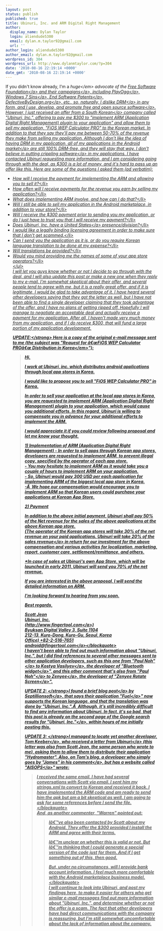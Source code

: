 ```yaml
---
layout: post
status: publish
published: true
title: Ubinuri, Inc. and ARM Digital Right Management
author:
  display_name: Dylan Taylor
  login: aliendude5300
  email: dylan.m.taylor92@gmail.com
  url: ''
author_login: aliendude5300
author_email: dylan.m.taylor92@gmail.com
wordpress_id: 304
wordpress_url: http://www.dylanmtaylor.com/?p=304
date: '2010-08-16 22:19:14 +0000'
date_gmt: '2010-08-16 22:19:14 +0000'
---
```

<p>If you didn't know already, I'm a <em>huge<&#47;em> advocate of the <a title="Free Software Foundation" href="http:&#47;&#47;www.fsf.org&#47;">Free Software Foundation<&#47;a> and their <a title="Free Software Foundation Campaigns" href="http:&#47;&#47;www.fsf.org&#47;campaigns&#47;">campaigns<&#47;a>, including <a href="http:&#47;&#47;playogg.org&#47;">PlayOgg<&#47;a>, <a href="http:&#47;&#47;windows7sins.org&#47;">Windows 7 Sins<&#47;a>, <a href="http:&#47;&#47;endsoftpatents.org&#47;">End Software Patents<&#47;a>, <a href="http:&#47;&#47;defectivebydesign.org&#47;">DefectiveByDesign.org<&#47;a>, etc., so, naturally, I dislike <a class="zem_slink" title="Digital rights management" rel="wikipedia" href="http:&#47;&#47;en.wikipedia.org&#47;wiki&#47;Digital_rights_management">DRM<&#47;a> in any form, and I use, develop, and promote <a title="free and open source software on Wikipedia" href="http:&#47;&#47;en.wikipedia.org&#47;wiki&#47;Free_and_open_source_software">free and open source software<&#47;a>. However, I just received an offer from a <a class="zem_slink" title="South Korea" rel="geolocation" href="http:&#47;&#47;maps.google.com&#47;maps?ll=37.5833333333,127.0&amp;spn=10.0,10.0&amp;q=37.5833333333,127.0%20%28South%20Korea%29&amp;t=h">South Korean<&#47;a> company called "Ubinuri, Inc.", offering to pay me $300 to "implement ARM (Application Digital Right Management) plugin to your application" and allow them to sell my application, "FiOS WEP Calculator PRO" to the Korean market. In addition to that they say they'll pay me between 50-70% of the revenue they make from selling my application. Although I don't like the idea of having DRM in my application, all of my applications in the <a class="zem_slink" title="Android Market" rel="homepage" href="http:&#47;&#47;www.android.com&#47;market&#47;">Android market<&#47;a> are still 100% DRM-free, and they will stay that way. I don't believe in putting crippling <a class="zem_slink" title="Computer software" rel="wikipedia" href="http:&#47;&#47;en.wikipedia.org&#47;wiki&#47;Computer_software">software<&#47;a> in my applications. I have contacted Ubinuri requesting more information, and I am considering going through with the deal, as $300 is a lot of money, and it's hard to pass up an offer like this. Here are some of the questions I asked them (ad verbatim):</p>
<ul>
<li>How will I receive the payment for implementing the ARM and allowing you to sell it?<&#47;li>
<li>How often will I receive payments for the revenue you earn by selling my application?<&#47;li>
<li>What does implementing ARM involve, and how can I do that?<&#47;li>
<li>Will I still be able to sell my application in the Android marketplace, in addition to your store?<&#47;li>
<li>Will  I receive the $300 payment prior to sending you my application, or do I  just have to trust you that I will receive my payment?<&#47;li>
<li>Does Ubinuri, Inc. have a <a class="zem_slink" title="United States" rel="geolocation" href="http:&#47;&#47;maps.google.com&#47;maps?ll=38.8833333333,-77.0166666667&amp;spn=10.0,10.0&amp;q=38.8833333333,-77.0166666667%20%28United%20States%29&amp;t=h">United States<&#47;a> presence&#47;division?<&#47;li>
<li>I would like a legally binding licensing agreement in order to make sure that I don't get scammed.<&#47;li>
<li>Can I send you the application as it is, or do you require Korean language translation to be done at my expense?<&#47;li>
<li>Will translations be provided?<&#47;li>
<li>Would you mind providing me the names of some of your app store operators?<&#47;li><br />
<&#47;ul><br />
I will let you guys know whether or not I decide to go through with the deal, and I will also update this post or make a new one when they reply to my e-mail. I'm somewhat skeptical about their offer, and several people tend to agree with me, but it is a really great offer, and if it is legitimate, I would be glad to take advantage of it. I have heard several other developers saying that they got the letter as well, but I have not been able to find a single developer claiming that they took advantage of the offer, and I have no plans of getting ripped off. Hopefully I will manage to negotiate an acceptable deal and actually receive a payment for my application. After all, I haven't made very much money from my application, and if I do receive $300, that will fund a large portion of my application development.</p>
<p><strong>UPDATE:<&#47;strong> Here is a copy of the original e-mail message sent to me (the subject was "<em>Request  for &acirc;&euro;&oelig;FiOS WEP Calculator PRO&acirc;&euro;&oelig; Distribution in Korea<&#47;em>"):</p>
<blockquote><p>Hi,</p>
<p>I work at Ubinuri, inc. which distributes android applications through local app stores in Korea.</p>
<p>I would like to propose you to sell "FiOS WEP Calculator PRO" in Korea.</p>
<p>In  order to sell your application at the local app stores in Korea, you  are requested to implement ARM (Application Digital Right Management)  plugin to your application, which would cause you additional efforts. In  this regard, Ubinuri is willing to compensate you in advance for your  additional efforts to implement the ARM.</p>
<p>I would appreciate it if you could review following proposal and let me know your thought.</p>
<p>1) Implementation of ARM (Application Digital Right Management) - In order to sell apps through Korean app stores, developers are  requested to implement ARM, to prevent illegal copy, specified by the  operator of each app store.<br />
- You may hesitate to implement ARM as it would take you a couple of hours to implement ARM on your application.<br />
- So, Ubinuri would pay 300 USD per each application for implementing ARM of the biggest local app store in Korea.<br />
-&Acirc;&nbsp;  We hope our compensation would encourage you to implement ARM so that  Korean users could purchase your applications at Korean App Store.</p>
<p>2) Payment</p>
<p>In addition to the above initial payment,  Ubinuri shall pay 50% of the Net revenue for the sales of the above  applications at the above Korean app store.<br />
(The operator of the  Korean app stores will take 30% of the net revenue on your paid  applications. Ubinuri will take 20% of the <a class="zem_slink" title="Revenue" rel="wikinvest" href="http:&#47;&#47;www.wikinvest.com&#47;metric&#47;Revenue">sales revenue<&#47;a> in return for  our investment for the above compensation and various activities for  localization, marketing, report, customer care, settlement&#47;remittance,  and others.</p>
<p>*In case of sales at Ubinuri's own App Store, which will be  launched in early 2011, Ubinuri will send you 70% of the net revenue.</p>
<p>If you are interested in the above proposal, I will send the detailed information on ARM.</p>
<p>I'm looking forward to hearing from you soon.</p>
<p>Best regards,</p>
<p>Scott Jeon<br />
Ubinuri, Inc.<br />
(<a href="http:&#47;&#47;www.fingertool.com&#47;" target="_blank">http:&#47;&#47;www.fingertool.com<&#47;a>)<br />
Byuksan Digital Valley 3, Suite 1104<br />
212-13, Kuro-Dong, Kuro-Gu, Seoul, Korea<br />
Office) +82-2-516-7651<br />
<a href="mailto:android@fingertool.com" target="_blank">android@fingertool.com<&#47;a><&#47;blockquote><br />
I haven't been able to find out much information about "Ubinuri, Inc.", but I did find references to several other messages sent to other application developers, such as <a href="http:&#47;&#47;kmansoft.wordpress.com&#47;about&#47;#comment-17">this one from "Paul Noh"<&#47;a> to <a href="http:&#47;&#47;kmansoft.wordpress.com&#47;">Kostya Vasilyev<&#47;a>, the developer of "<a href="http:&#47;&#47;uk.androlib.com&#47;android.application.org-kman-bluetoothwidget-Dzzm.aspx">Bluetooth widget<&#47;a>", and <a href="http:&#47;&#47;journal.zenyee.com&#47;about-zen&#47;#comment-1154">this other comment that's also from "Paul Noh"<&#47;a> to <a href="http:&#47;&#47;journal.zenyee.com&#47;">Zenyee<&#47;a>, the developer of "<a href="http:&#47;&#47;forum.xda-developers.com&#47;showthread.php?p=3050329#post3050329">Zenyee Rotate Screen<&#47;a>".</p>
<p><strong>UPDATE 2: <&#47;strong>I found a <a href="http:&#47;&#47;www.septillionsoft.com&#47;?p=260">brief blog post<&#47;a> by <a href="http:&#47;&#47;www.septillionsoft.com&#47;">Septillionsoft<&#47;a>, that says their application "<a href="http:&#47;&#47;www.septillionsoft.com&#47;?page_id=66">Fuel<&#47;a>" now supports the Korean language, and that the translation was done by "Ubinuri, Inc.".&Acirc;&nbsp; Although, it's still incredibly difficult to find any information about Ubinuri. In fact, it's so bad, that this post is already on the second page of <a href="http:&#47;&#47;www.google.com&#47;search?client=ubuntu&amp;channel=fs&amp;q=ubinuri%2C+inc&amp;ie=utf-8&amp;oe=utf-8">the Google search results for "Ubinuri, Inc."<&#47;a>, within hours of me initially posting this.</p>
<p><strong>UPDATE 3: <&#47;strong>I managed to locate yet another developer, <a href="http:&#47;&#47;www.thetekblog.com&#47;">Tom Keeber<&#47;a>, who <a href="http:&#47;&#47;www.thetekblog.com&#47;?p=163">received a letter from Ubinuri<&#47;a> (this letter was also from Scott Jeon, the same person who wrote to me), asking them to allow them to distribute their application "Hydromaster". Also, on Tom's blog, a developer who <a href="http:&#47;&#47;www.thetekblog.com&#47;?p=163#comment-127">simply goes by "James" in his comment<&#47;a>, but has a website called "<a href="http:&#47;&#47;www.aisops.com&#47;">AISOPS<&#47;a>" wrote:</p>
<blockquote><p>I received the same email. I have had several conversations with Scott  via email. I sent him my strings.xml to convert to Korean and received  it back. I have implemented the ARM code and am ready to send him the  apk but am a bit skeptical as well. I am going to ask for some  references before I send the file.<&#47;blockquote><br />
And, as another commenter, "Warren" pointed out:</p>
<blockquote><p>I&acirc;&euro;&trade;ve also been contacted by Scott about my Android.  They offer the $300 provided I install the ARM and agree with their terms.</p>
<p>I&acirc;&euro;&trade;m unclear on whether this is valid or not.  But I&acirc;&euro;&trade;m thinking that I  could generate a special version of the code just for them.  And if I  get something out of this, then good.</p>
<p>But, under no circumstances, will I provide bank account information.   I feel much more comfortable with the Android marketplace business  model.<&#47;blockquote><br />
I will continue to look into Ubinuri, and post my findings here, to make it easier for others who get similar e-mail messages find out more information about "Ubinuri, Inc.", and determine whether or not the offer is a scam. The fact that other developers have had direct communications with the company is reassuring, but I'm still somewhat uncomfortable about the lack of information about the company.</p>
